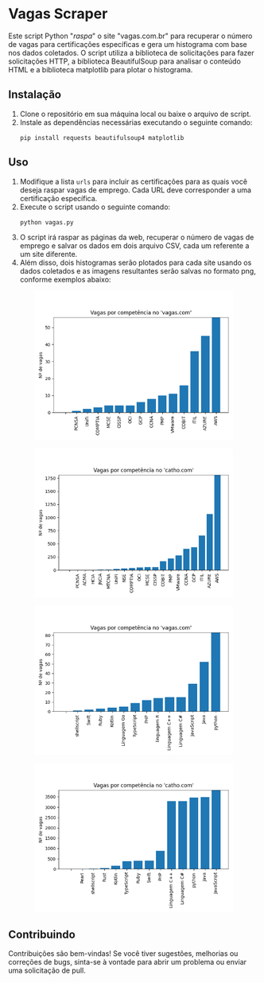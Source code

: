 # Vagas Scraper

Este script Python "_raspa_" o site "vagas.com.br" para recuperar o número de vagas para certificações específicas e gera um histograma com base nos dados coletados. O script utiliza a biblioteca de solicitações para fazer solicitações HTTP, a biblioteca BeautifulSoup para analisar o conteúdo HTML e a biblioteca matplotlib para plotar o histograma.

## Instalação

1. Clone o repositório em sua máquina local ou baixe o arquivo de script.
2. Instale as dependências necessárias executando o seguinte comando:
    ```
    pip install requests beautifulsoup4 matplotlib
    ```

## Uso

1. Modifique a lista `urls` para incluir as certificações para as quais você deseja raspar vagas de emprego. Cada URL deve corresponder a uma certificação específica.
2. Execute o script usando o seguinte comando:
    ```
    python vagas.py
    ```
3. O script irá raspar as páginas da web, recuperar o número de vagas de emprego e salvar os dados em dois arquivo CSV, cada um referente a um site diferente.
4. Além disso, dois histogramas serão plotados para cada site usando os dados coletados e as imagens resultantes serão salvas no formato png, conforme exemplos abaixo:

<p align="center">
  <img src="https://raw.githubusercontent.com/joaopedrolourencoaffonso/vagas-scraper/master/certificados-vagas.png" alt="Vagas por certificado no 'vagas'" style="width:400px;height:300px;">
    
<p align="center">
  <img src="https://raw.githubusercontent.com/joaopedrolourencoaffonso/vagas-scraper/master/certificados-catho.png" alt="Vagas por certificado na Catho" style="width:400px;height:300px;">

<p align="center">
  <img src="https://raw.githubusercontent.com/joaopedrolourencoaffonso/vagas-scraper/master/linguagens-vagas.png" alt="Vagas por linguagem no 'vagas'" style="width:400px;height:300px;">

<p align="center">
  <img src="https://raw.githubusercontent.com/joaopedrolourencoaffonso/vagas-scraper/master/linguagens-catho.png" alt="Vagas por linguagem na Catho" style="width:400px;height:300px;">

## Contribuindo

Contribuições são bem-vindas! Se você tiver sugestões, melhorias ou correções de bugs, sinta-se à vontade para abrir um problema ou enviar uma solicitação de pull.
